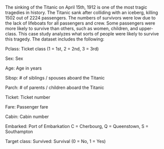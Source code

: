 The sinking of the Titanic on April 15th, 1912 is one of the most tragic tragedies in history. The Titanic sank after colliding with an iceberg, killing 1502 out of 2224 passengers. The numbers of survivors were low due to the lack of lifeboats for all passengers and crew. Some passengers were more likely to survive than others, such as women, children, and upper-class. This case study analyzes what sorts of people were likely to survive this tragedy. The dataset includes the following: 

Pclass: Ticket class (1 = 1st, 2 = 2nd, 3 = 3rd)

Sex: Sex 

Age: Age in years 

Sibsp: # of siblings / spouses aboard the Titanic 

Parch: # of parents / children aboard the Titanic 

Ticket: Ticket number 

Fare: Passenger fare 

Cabin: Cabin number 

Embarked: Port of Embarkation C = Cherbourg, Q = Queenstown, S = Southampton

Target class: Survived: Survival (0 = No, 1 = Yes)
